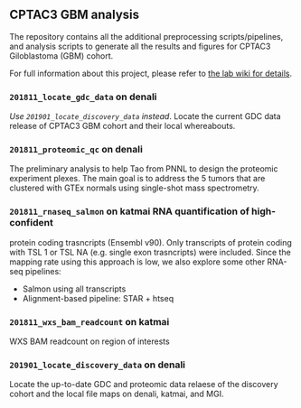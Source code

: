 ## CPTAC3 GBM analysis
The repository contains all the additional preprocessing scripts/pipelines, and
analysis scripts to generate all the results and figures for CPTAC3
Giloblastoma (GBM) cohort.

For full information about this project, please refer to [the lab wiki for details][wiki].

[wiki]: https://confluence.ris.wustl.edu/pages/viewpage.action?pageId=37130883


### `201811_locate_gdc_data` on denali
*Use `201901_locate_discovery_data` instead*. Locate the current GDC data
release of CPTAC3 GBM cohort and their local whereabouts.


### `201811_proteomic_qc` on denali
The preliminary analysis to help Tao from PNNL to design the proteomic
experiment plexes. The main goal is to address the 5 tumors that are clustered
with GTEx normals using single-shot mass spectrometry.


### `201811_rnaseq_salmon` on katmai RNA quantification of high-confident
protein coding trasncripts (Ensembl v90). Only transcripts of protein coding
with TSL 1 or TSL NA (e.g. single exon trasncripts) were included. Since the
mapping rate using this approach is low, we also explore some other RNA-seq
pipelines:

- Salmon using all transcripts
- Alignment-based pipeline: STAR + htseq


### `201811_wxs_bam_readcount` on katmai
WXS BAM readcount on region of interests


### `201901_locate_discovery_data` on denali
Locate the up-to-date GDC and proteomic data relaese of the discovery cohort
and the local file maps on denali, katmai, and MGI.

